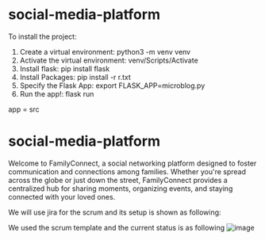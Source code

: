 ﻿# social-media-platform
To install the project:
1. Create a virtual environment:
     python3 -m venv venv
2. Activate the virtual environment:
     venv/Scripts/Activate
3. Install flask:
     pip install flask
4. Install Packages:
    pip install -r r.txt
5. Specify the Flask App:
   export FLASK_APP=microblog.py
6. Run the app!:
   flask run

   

app = src


# social-media-platform
Welcome to FamilyConnect, a social networking platform designed to foster communication and connections among families. Whether you're spread across the globe or just down the street, FamilyConnect provides a centralized hub for sharing moments, organizing events, and staying connected with your loved ones.

We will use jira for the scrum and its setup is shown as following: 

We used the scrum template and the current status is as following
![image](https://github.com/Rashaddd003/social-media-platform/assets/119047399/538e68ac-ae8f-45fc-9248-796c1c59d566)



